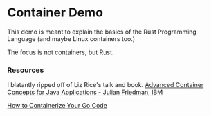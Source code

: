 # Container Demo
This demo is meant to explain the basics of the Rust Programming Language (and maybe Linux containers too.)

The focus is not containers, but Rust.

### Resources
I blatantly ripped off of Liz Rice's talk and book.
[Advanced Container Concepts for Java Applications - Julian Friedman, IBM](https://youtu.be/nTdurlJfDEI)

[How to Containerize Your Go Code](https://www.oreilly.com/library/view/how-to-containerize/9781491982310/)